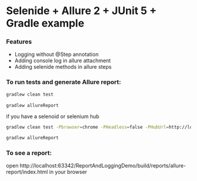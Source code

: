 # Selenide + Allure 2 + JUnit 5 + Gradle example

### Features
- Logging without @Step annotation
- Adding console log in allure attachment
- Adding selenide methods in allure steps

### To run tests and generate Allure report:
```sh
gradlew clean test
 
gradlew allureReport
```

if you have a selenoid or selenium hub 
```sh
gradlew clean test -Pbrowser=chrome -PHeadless=false -PHubUrl=http://localhost:4444/wd/hub

gradlew allureReport
```



### To see a report:
open http://localhost:63342/ReportAndLoggingDemo/build/reports/allure-report/index.html in your browser